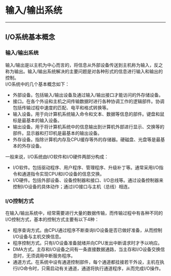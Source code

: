 # 输入/输出系统  
---  
## I/O系统基本概念  
### 输入/输出系统  
输入/输出是以主机为中心而言的，将信息从外部设备传送到主机称为输入，反之称为输出。输入/输出系统解决的主要问题是对各种形式的信息进行输入和输出的控制。  
I/O系统中的几个基本概念如下：  
+ 外部设备。包括输入/输出设备及通过输入/输出接口才能访问的外存储设备。  
+ 接口。在各个外设和主机之间传输数据时进行各种协调工作的逻辑部件。协调包括传输过程中速度的匹配、电平和格式转换等。  
+ 输入设备。用于向计算机系统输入命令和文本、数据等信息的部件。键盘和鼠标是最基本的输入设备。  
+ 输出设备。用于将计算机系统中的信息输出到计算机外部进行显示、交换等的部件。显示器和打印机是最基本的输出设备。  
+ 外存设备。指除计算机内存及CPU缓存等外的存储器。硬磁盘、光盘等是最基本的外存设备。  

一般来说，I/O系统由I/O软件和I/O硬件两部分构成：  
+ I/O软件。包括驱动程序、用户程序、管理程序、升级补丁等。通常采用I/O指令和通道指令实现CPU和I/O设备的信息交换。  
+ I/O硬件。包括外部设备、设备控制器和接口、I/O总线等。通过设备控制器来控制I/O设备的具体动作；通过I/O接口与主机（总线）相连。  

### I/O控制方式  
在输入/输出系统中，经常需要进行大量的数据传输，而传输过程中有各种不同的I/O控制方式，基本的控制方式主要有以下4种：  
+ 程序查询方式。由CPU通过程序不断查询I/O设备是否已做好准备，从而控制I/O设备与主机交换信息。  
+ 程序控制方式。只有I/O设备准备就绪并向CPU发出中断请求时才予以响应。  
+ DMA方式。主存和I/O设备之间有一条直接数据通路，当主存和I/O设备交换信息时，无须调用中断服务程序。  
+ 通道方式。在系统中设有通道控制部件，每个通道都挂接若干外设，主机在执行I/O命令时，只需启动有关通道，通道将执行通道程序，从而完成I/O操作。  